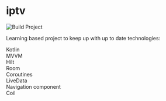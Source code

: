 # iptv
![Build Project](https://github.com/slikasgiedrius/iptv/workflows/Build%20Project/badge.svg)

Learning based project to keep up with up to date technologies:

Kotlin  
MVVM  
Hilt  
Room  
Coroutines  
LiveData  
Navigation component  
Coil  



